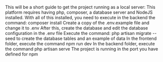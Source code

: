 This will be a short guide to get the project running as a local server:
This platform requires having php, composer, a database server and NodeJS installed.
With all of this installed, you need to execute in the backend the command: composer install
Create a copy of the .env.example file and change it to .env 
After this, create the database and edit the database configuration in the .env file
Execute the command: php artisan migrate --seed to create the database tables and an example of data
In the frontend folder, execute the command npm run dev
In the backend folder, execute the command php artisan serve
The project is running in the port you have defined for npm
